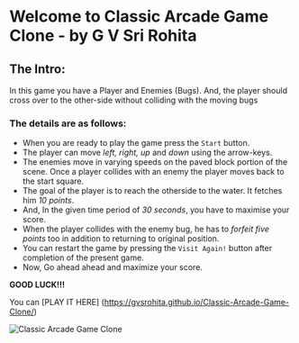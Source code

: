 Welcome to Classic Arcade Game Clone - by G V Sri Rohita
========================================================

## The Intro:
In this game you have a Player and Enemies (Bugs). And, the player should cross over to the other-side without colliding with the moving bugs

### The details are as follows:

- When you are ready to play the game press the `Start` button.
- The player can move *left, right, up* and *down* using the arrow-keys.
- The enemies move in varying speeds on the paved block portion of the scene. Once a player collides with an enemy the player moves back to the start square.
- The goal of the player is to reach the otherside to the water. It fetches him _10 points_. 
- And, In the given time period of *30 seconds*, you have to maximise your score.
- When the player collides with the enemy bug, he has to _forfeit five points_ too in addition to returning to original position.
- You can restart the game by pressing the `Visit Again!` button after completion of the present game.
- Now, Go ahead ahead and maximize your score.

**GOOD LUCK!!!**

You can [PLAY IT HERE] (https://gvsrohita.github.io/Classic-Arcade-Game-Clone/)

![Classic Arcade Game Clone](https://github.com/GVSRohita/Classic-Arcade-Game-Clone/blob/image/images/gameclone.png)